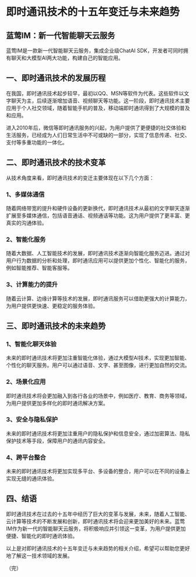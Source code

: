 # 即时通讯技术的十五年变迁与未来趋势

## 蓝莺IM：新一代智能聊天云服务

蓝莺IM是一款新一代智能聊天云服务，集成企业级ChatAI SDK，开发者可同时拥有聊天和大模型AI两大功能，构建自己的智能应用。

## 一、即时通讯技术的发展历程

在我国，即时通讯技术起步较早，最初以QQ、MSN等软件为代表。这些软件以文字聊天为主，后续逐渐增加语音、视频聊天等功能。这一阶段，即时通讯技术主要应用于个人社交领域，随着智能手机的普及，移动端即时通讯得到了大规模的普及和应用。

进入2010年后，微信等即时通讯服务的兴起，为用户提供了更便捷的社交体验和生活服务，已经成为人们日常生活中不可或缺的一部分，实现了信息传递、社交、支付等多重功能的一体化。

## 二、即时通讯技术的技术变革

从技术角度来看，即时通讯技术的变迁主要体现在以下几个方面：

### 1、多媒体通信

随着网络带宽的提升和硬件设备的更新换代，即时通讯技术从最初的文字聊天逐渐扩展至多媒体通信，包括语音通话、视频通话等功能。这为用户提供了更丰富、更真实的沟通体验。

### 2、智能化服务

随着大数据、人工智能技术的发展，即时通讯技术逐渐向智能化服务迈进。通过对用户行为数据的分析和处理，即时通讯应用可以提供更加个性化、智能化的服务，例如智能推荐、智能客服等。

### 3、计算能力的提升

随着云计算、边缘计算等技术的发展，即时通讯服务可以借助更强大的计算能力，为用户提供更快速、更稳定的服务体验。

## 三、即时通讯技术的未来趋势

### 1、智能化聊天体验

未来的即时通讯技术将更加注重智能化体验，通过大模型AI技术，实现更加智能、个性化的聊天服务。用户可以通过语音、文字、甚至图像，进行更加自然的交流。

### 2、场景化应用

即时通讯技术将会更加融入到各行各业的场景中，例如医疗、教育、商务等领域，为用户提供更加多样化的即时通讯解决方案。

### 3、安全与隐私保护

未来的即时通讯技术将更加注重用户的隐私保护和信息安全，通过加密算法、隐私保护技术等手段，保障用户的通讯内容安全。

### 4、跨平台整合

未来的即时通讯技术将更加实现多平台、多设备的整合，用户可以在不同的设备上实现无缝的通讯体验。

## 四、结语

即时通讯技术在过去的十五年中经历了巨大的变革与发展，未来，随着人工智能、云计算等技术的不断发展和创新，即时通讯技术将会迎来更加美好的未来。蓝莺IM作为新一代的智能聊天云服务，将积极响应并引领这一变革，为用户提供更加便捷、智能化的即时通讯体验。

以上是对即时通讯技术的十五年变迁与未来趋势的相关介绍，希望可以帮助您更好地了解这一技术领域的发展。

（完）